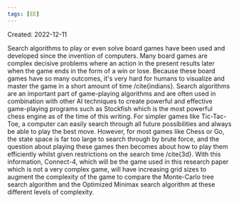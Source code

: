```yaml
---
tags: [EE] 
---
```

Created: 2022-12-11

Search algorithms to play or even solve board games have been used and developed since the invention of computers. Many board games are complex decisive problems where an action in the present results later when the game ends in the form of a win or lose. Because these board games have so many outcomes, it's very hard for humans to visualize and master the game in a short amount of time /cite{indians}. Search algorithms are an important part of game-playing algorithms and are often used in combination with other AI techniques to create powerful and effective game-playing programs such as Stockfish which is the most powerful chess engine as of the time of this writing. For simpler games like Tic-Tac-Toe, a computer can easily search through all future possibilities and always be able to play the best move. However, for most games like Chess or Go, the state space is far too large to search through by brute force, and the question about playing these games then becomes about how to play them efficiently whilst given restrictions on the search time /cite{3d}. With this information, Connect-4, which will be the game used in this research paper which is not a very complex game, will have increasing grid sizes to augment the complexity of the game to compare the Monte-Carlo tree search algorithm and the Optimized Minimax search algorithm at these different levels of complexity. 